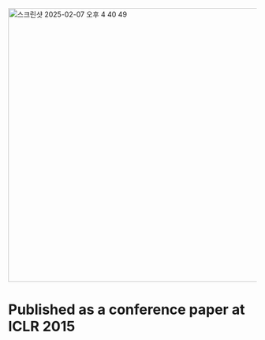 <img width="554" alt="스크린샷 2025-02-07 오후 4 40 49" src="https://github.com/user-attachments/assets/320b9c5e-e4aa-4a93-94e3-cbec54e16bf4" />



# Published as a conference paper at ICLR 2015
